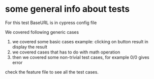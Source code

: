 # some general info about tests

For this test BaseURL is in cypress config file

We covered following generic cases

1) we covered some basic cases example: clicking on button result in display the result
2) we covered cases that has to do with math operation
3) then we covered some non-trivial test cases, for example 0/0 gives error 

check the feature file to see all the test cases.